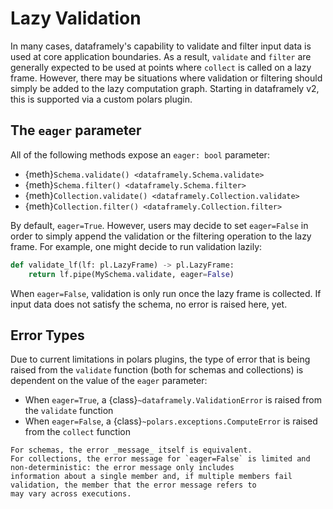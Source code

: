 # Lazy Validation

In many cases, dataframely's capability to validate and filter input data is used at core application boundaries.
As a result, `validate` and `filter` are generally expected to be used at points where `collect` is called on a lazy
frame. However, there may be situations where validation or filtering should simply be added to the lazy computation
graph. Starting in dataframely v2, this is supported via a custom polars plugin.

## The `eager` parameter

All of the following methods expose an `eager: bool` parameter:

- {meth}`Schema.validate() <dataframely.Schema.validate>`
- {meth}`Schema.filter() <dataframely.Schema.filter>`
- {meth}`Collection.validate() <dataframely.Collection.validate>`
- {meth}`Collection.filter() <dataframely.Collection.filter>`

By default, `eager=True`. However, users may decide to set `eager=False` in order to simply append the validation or
the filtering operation to the lazy frame. For example, one might decide to run validation lazily:

```python
def validate_lf(lf: pl.LazyFrame) -> pl.LazyFrame:
    return lf.pipe(MySchema.validate, eager=False)
```

When `eager=False`, validation is only run once the lazy frame is collected. If input data does not satisfy the schema,
no error is raised here, yet.

## Error Types

Due to current limitations in polars plugins, the type of error that is being raised from the `validate` function (both
for schemas and collections) is dependent on the value of the `eager` parameter:

- When `eager=True`, a {class}`~dataframely.ValidationError` is raised from the `validate` function
- When `eager=False`, a {class}`~polars.exceptions.ComputeError` is raised from the `collect` function

```{note}
For schemas, the error _message_ itself is equivalent.
For collections, the error message for `eager=False` is limited and non-deterministic: the error message only includes
information about a single member and, if multiple members fail validation, the member that the error message refers to
may vary across executions.
```

